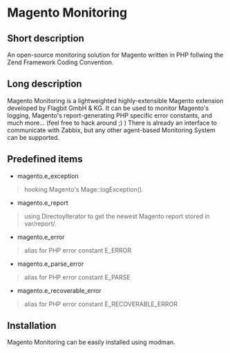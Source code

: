 Magento Monitoring
=============

Short description
-------------
An open-source monitoring solution for Magento written in PHP follwing the Zend Framework Coding Convention.


Long description
-------------
Magento Monitoring is a lightweighted highly-extensible Magento extension developed by Flagbit GmbH & KG.
It can be used to monitor Magento's logging, Magento's report-generating PHP specific error constants, and much more... (feel free to hack around ;) )
There is already an interface to communicate with Zabbix, but any other agent-based Monitoring System can be supported.

Predefined items
-------------
* magento.e\_exception
> hooking Magento's Mage::logException().

* magento.e\_report
> using DirectoyIterator to get the newest Magento report stored in var/report/.

* magento.e\_error
> alias for PHP error constant E\_ERROR

* magento.e\_parse\_error
> alias for PHP error constant E\_PARSE

* magento.e\_recoverable\_error
> alias for PHP error constant E\_RECOVERABLE\_ERROR

Installation
-------------
Magento Monitoring can be easily installed using modman.